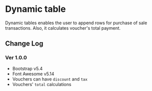 # Dynamic table

Dynamic tables enables the user to append rows for purchase of sale transactions. Also, it calculates voucher's total payment.

## Change Log

### **Ver 1.0.0**

- Bootstrap v5.4
- Font Awesome v5.14
- Vouchers can have `discount` and `tax`
- Vouchers' `total` calculations
